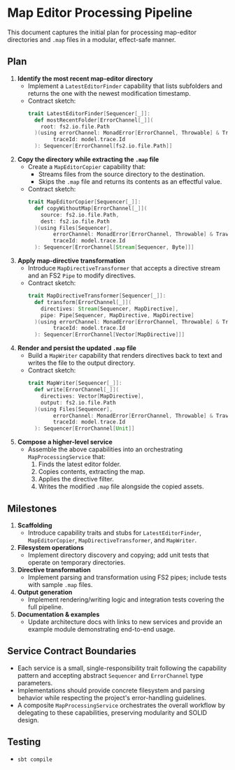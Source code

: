 # Map Editor Processing Pipeline

This document captures the initial plan for processing map-editor directories and `.map` files in a modular, effect-safe manner.

## Plan
1. **Identify the most recent map-editor directory**
   - Implement a `LatestEditorFinder` capability that lists subfolders and returns the one with the newest modification timestamp.
   - Contract sketch:
     ```scala
     trait LatestEditorFinder[Sequencer[_]]:
       def mostRecentFolder[ErrorChannel[_]](
         root: fs2.io.file.Path
       )(using errorChannel: MonadError[ErrorChannel, Throwable] & Traverse[ErrorChannel],
             traceId: model.trace.Id
       ): Sequencer[ErrorChannel[fs2.io.file.Path]]
     ```
2. **Copy the directory while extracting the `.map` file**
   - Create a `MapEditorCopier` capability that:
     - Streams files from the source directory to the destination.
     - Skips the `.map` file and returns its contents as an effectful value.
   - Contract sketch:
     ```scala
     trait MapEditorCopier[Sequencer[_]]:
       def copyWithoutMap[ErrorChannel[_]](
         source: fs2.io.file.Path,
         dest: fs2.io.file.Path
       )(using Files[Sequencer],
             errorChannel: MonadError[ErrorChannel, Throwable] & Traverse[ErrorChannel],
             traceId: model.trace.Id
       ): Sequencer[ErrorChannel[Stream[Sequencer, Byte]]]
     ```
3. **Apply map-directive transformation**
   - Introduce `MapDirectiveTransformer` that accepts a directive stream and an FS2 `Pipe` to modify directives.
   - Contract sketch:
     ```scala
     trait MapDirectiveTransformer[Sequencer[_]]:
       def transform[ErrorChannel[_]](
         directives: Stream[Sequencer, MapDirective],
         pipe: Pipe[Sequencer, MapDirective, MapDirective]
       )(using errorChannel: MonadError[ErrorChannel, Throwable] & Traverse[ErrorChannel],
             traceId: model.trace.Id
       ): Sequencer[ErrorChannel[Vector[MapDirective]]]
     ```
4. **Render and persist the updated `.map` file**
   - Build a `MapWriter` capability that renders directives back to text and writes the file to the output directory.
   - Contract sketch:
     ```scala
     trait MapWriter[Sequencer[_]]:
       def write[ErrorChannel[_]](
         directives: Vector[MapDirective],
         output: fs2.io.file.Path
       )(using Files[Sequencer],
             errorChannel: MonadError[ErrorChannel, Throwable] & Traverse[ErrorChannel],
             traceId: model.trace.Id
       ): Sequencer[ErrorChannel[Unit]]
     ```
5. **Compose a higher-level service**
   - Assemble the above capabilities into an orchestrating `MapProcessingService` that:
     1. Finds the latest editor folder.
     2. Copies contents, extracting the map.
     3. Applies the directive filter.
     4. Writes the modified `.map` file alongside the copied assets.

## Milestones
1. **Scaffolding**
   - Introduce capability traits and stubs for `LatestEditorFinder`, `MapEditorCopier`, `MapDirectiveTransformer`, and `MapWriter`.
2. **Filesystem operations**
   - Implement directory discovery and copying; add unit tests that operate on temporary directories.
3. **Directive transformation**
   - Implement parsing and transformation using FS2 pipes; include tests with sample `.map` files.
4. **Output generation**
   - Implement rendering/writing logic and integration tests covering the full pipeline.
5. **Documentation & examples**
   - Update architecture docs with links to new services and provide an example module demonstrating end-to-end usage.

## Service Contract Boundaries
- Each service is a small, single-responsibility trait following the capability pattern and accepting abstract `Sequencer` and `ErrorChannel` type parameters.
- Implementations should provide concrete filesystem and parsing behavior while respecting the project's error-handling guidelines.
- A composite `MapProcessingService` orchestrates the overall workflow by delegating to these capabilities, preserving modularity and SOLID design.

## Testing
- `sbt compile`
